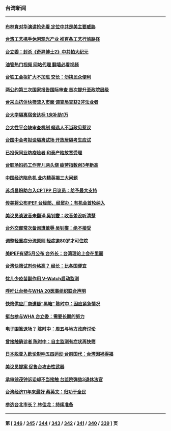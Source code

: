 ### 台湾新闻
---
#### [布林肯对华演讲抢先看 定位中共是美主要威胁](../../pages/ncid1349361/n13727292.md?05051245) 
#### [台湾工艺携手休闲观光产业 推百条工艺行旅路径](../../pages/ncid1349361/n13727441.md?05051245) 
#### [台立委：封杀《奇异博士2》中共怕大纪元](../../pages/ncid1349361/n13727119.md?05051245) 
#### [油管热门视频 网站代理 翻墙必看视频](http://209.222.30.114:81/youtube.html?05051245)
#### [台铁工会拟扩大不加班 交长：勿挟民众便利](../../pages/ncid1349361/n13727142.md?05051245) 
#### [两公约第三次国家报告国际审查 首次提升至政院层级](../../pages/ncid1349361/n13727140.md?05051245) 
#### [台采血抗体快筛流入市面 调查局查获2非法业者](../../pages/ncid1349361/n13727144.md?05051245) 
#### [台大学隔离宿舍达标 1床补助1万](../../pages/ncid1349361/n13727153.md?05051245) 
#### [台大性平会缺审查机制 候选人不当政见惹议](../../pages/ncid1349361/n13727150.md?05051245) 
#### [台国中会考拟设隔离试场 开放居隔考生应试](../../pages/ncid1349361/n13727151.md?05051245) 
#### [已投保同业防疫险者 和泰产险放宽受理](../../pages/ncid1349361/n13727152.md?05051245) 
#### [台职场妈妈工作育儿两头烧 疲劳指数创3年新高](../../pages/ncid1349361/n13727154.md?05051245) 
#### [中国经济陷危机 业内精英揭三大问题](../../pages/ncid1349361/n13727031.md?05051245) 
#### [苏贞昌盼助台入CPTPP 日议员：给予最大支持](../../pages/ncid1349361/n13727116.md?05051245) 
#### [传美将公布IPEF 台经部、经贸办：有机会首轮纳入](../../pages/ncid1349361/n13727114.md?05051245) 
#### [美议员谈波音未翻译 吴钊燮：收音差没听清楚](../../pages/ncid1349361/n13727115.md?05051245) 
#### [台外交部常次备询遭羞辱 吴钊燮：绝不接受](../../pages/ncid1349361/n13727118.md?05051245) 
#### [调整轻重症分流原则  轻症逾80岁才可住院](../../pages/ncid1349361/n13727067.md?05051245) 
#### [美IPEF有望5月公布 台外长：台湾理论上会在里面](../../pages/ncid1349361/n13727087.md?05051245) 
#### [台湾快筛试剂价格高？ 经长：比各国便宜](../../pages/ncid1349361/n13727055.md?05051245) 
#### [忧儿少疫苗副作用 V-Watch启动监测](../../pages/ncid1349361/n13727060.md?05051245) 
#### [呼吁让台参与WHA 20医事组织联合声明](../../pages/ncid1349361/n13727084.md?05051245) 
#### [快筛供应厂商遭疑“黑箱” 陈时中：因应紧急情况](../../pages/ncid1349361/n13727058.md?05051245) 
#### [挺台参与WHA 台立委：需要长期的努力](../../pages/ncid1349361/n13727056.md?05051245) 
#### [电子围篱退场？ 陈时中：周五与地方政府讨论](../../pages/ncid1349361/n13727069.md?05051245) 
#### [曾接触确诊者  陈时中：自主监测有症状再快筛](../../pages/ncid1349361/n13727070.md?05051245) 
#### [日本脱亚入欧论影响五四运动 台前国代：台湾因祸得福](../../pages/ncid1349361/n13727024.md?05051245) 
#### [美议员提案 促售台攻击性武器](../../pages/ncid1349361/n13726992.md?05051245) 
#### [承审翁茂钟诉讼却不当接触 台监院弹劾3退休法官](../../pages/ncid1349361/n13726985.md?05051245) 
#### [台湾经济11年来最好 蔡英文：归功于全民](../../pages/ncid1349361/n13726937.md?05051245) 
#### [参选台北市长？ 林佳龙：持续准备](../../pages/ncid1349361/n13726943.md?05051245) 

---
#### 第 [ [346](./346.md?05051245) / [345](./345.md?05051245) / [344](./344.md?05051245) / [343](./343.md?05051245) / [342](./342.md?05051245) / [341](./341.md?05051245) / [340](./340.md?05051245) / [339](./339.md?05051245) ] 页
